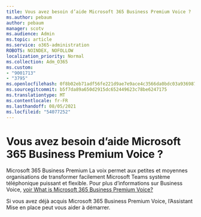 ```yaml
---
title: Vous avez besoin d’aide Microsoft 365 Business Premium Voice ?
ms.author: pebaum
author: pebaum
manager: scotv
ms.audience: Admin
ms.topic: article
ms.service: o365-administration
ROBOTS: NOINDEX, NOFOLLOW
localization_priority: Normal
ms.collection: Adm_O365
ms.custom:
- "9001713"
- "3795"
ms.openlocfilehash: 0f8b02eb71adf56fe221d9ae7e9ace4c3566da0bdc03a93698746e938a36a283
ms.sourcegitcommit: b5f7da89a650d2915dc652449623c78be6247175
ms.translationtype: MT
ms.contentlocale: fr-FR
ms.lasthandoff: 08/05/2021
ms.locfileid: "54077252"
---
```

# <a name="need-help-with-microsoft-365-business-premium-voice"></a>Vous avez besoin d’aide Microsoft 365 Business Premium Voice ?

Microsoft 365 Business Premium La voix permet aux petites et moyennes organisations de transformer facilement Microsoft Teams système téléphonique puissant et flexible. Pour plus d’informations sur Business Voice, [voir What is Microsoft 365 Business Premium Voice?](https://docs.microsoft.com/microsoftteams/business-voice/whats-business-voice)

Si vous avez déjà acquis Microsoft 365 Business Premium Voice, l’Assistant Mise en place peut vous aider à démarrer. [](https://docs.microsoft.com/microsoftteams/business-voice/use-getting-started-wizard) 
